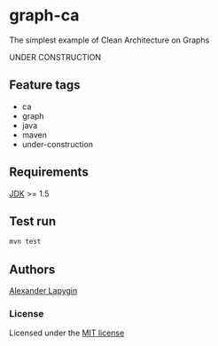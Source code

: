 # graph-ca

The simplest example of Clean Architecture on Graphs

UNDER CONSTRUCTION

## Feature tags

- ca
- graph
- java
- maven
- under-construction

## Requirements

[JDK](https://java.com/ru/download/) >= 1.5

## Test run

```sh
mvn test
```

## Authors

[Alexander Lapygin](https://github.com/AlexanderLapygin)

### License

Licensed under the [MIT license](./LICENSE)
